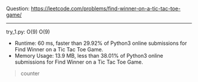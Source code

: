 Question: https://leetcode.com/problems/find-winner-on-a-tic-tac-toe-game/

---

try_1.py: O(9) O(9)

* Runtime: 60 ms, faster than 29.92% of Python3 online submissions for Find Winner on a Tic Tac Toe Game.
* Memory Usage: 13.9 MB, less than 38.01% of Python3 online submissions for Find Winner on a Tic Tac Toe Game.

> counter
